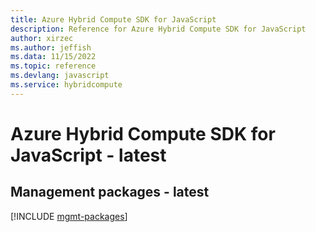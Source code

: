```yaml
---
title: Azure Hybrid Compute SDK for JavaScript
description: Reference for Azure Hybrid Compute SDK for JavaScript
author: xirzec
ms.author: jeffish
ms.data: 11/15/2022
ms.topic: reference
ms.devlang: javascript
ms.service: hybridcompute
---
```

# Azure Hybrid Compute SDK for JavaScript - latest

## Management packages - latest
[!INCLUDE [mgmt-packages](hybrid-compute-mgmt-index.md)]